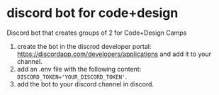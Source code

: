 # discord bot for code+design

Discord bot that creates groups of 2 for Code+Design Camps

1. create the bot in the discrod developer portal: https://discordapp.com/developers/applications and add it to your channel.
1. add an .env file with the following content: `DISCORD_TOKEN='YOUR_DISCORD_TOKEN'`.
1. add the bot to your discord channel in discord.
